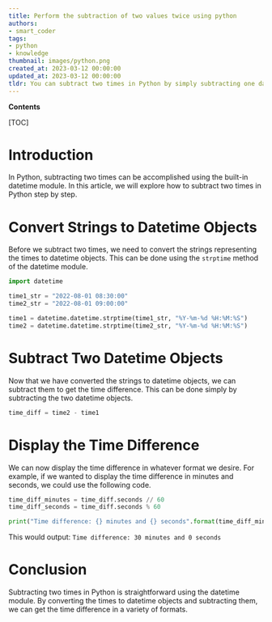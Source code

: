 ```yaml
---
title: Perform the subtraction of two values twice using python
authors:
- smart_coder
tags:
- python
- knowledge
thumbnail: images/python.png
created_at: 2023-03-12 00:00:00
updated_at: 2023-03-12 00:00:00
tldr: You can subtract two times in Python by simply subtracting one datetime object from another datetime object.
---
```


**Contents**

[TOC]

# Introduction
In Python, subtracting two times can be accomplished using the built-in datetime module. In this article, we will explore how to subtract two times in Python step by step.

# Convert Strings to Datetime Objects
Before we subtract two times, we need to convert the strings representing the times to datetime objects. This can be done using the `strptime` method of the datetime module.

``` python
import datetime

time1_str = "2022-08-01 08:30:00"
time2_str = "2022-08-01 09:00:00"

time1 = datetime.datetime.strptime(time1_str, "%Y-%m-%d %H:%M:%S")
time2 = datetime.datetime.strptime(time2_str, "%Y-%m-%d %H:%M:%S")
```

# Subtract Two Datetime Objects
Now that we have converted the strings to datetime objects, we can subtract them to get the time difference. This can be done simply by subtracting the two datetime objects.

``` python
time_diff = time2 - time1
```

# Display the Time Difference
We can now display the time difference in whatever format we desire. For example, if we wanted to display the time difference in minutes and seconds, we could use the following code.

``` python
time_diff_minutes = time_diff.seconds // 60
time_diff_seconds = time_diff.seconds % 60

print("Time difference: {} minutes and {} seconds".format(time_diff_minutes, time_diff_seconds))
```

This would output: `Time difference: 30 minutes and 0 seconds`

# Conclusion
Subtracting two times in Python is straightforward using the datetime module. By converting the times to datetime objects and subtracting them, we can get the time difference in a variety of formats.

